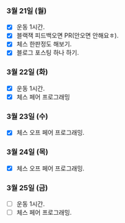 ### 3월 21일 (월)
- [X] 운동 1시간.
- [X] 블랙잭 피드백오면 PR(안오면 안해요ㅎ).
- [X] 체스 한판정도 해보기.
- [X] 블로그 포스팅 하나 하기.  

### 3월 22일 (화)
- [X] 운동 1시간.
- [X] 체스 페어 프로그래밍

### 3월 23일 (수)
- [X] 체스 오프 페어 프로그래밍.

### 3월 24일 (목)
- [X] 체스 오프 페어 프로그래밍.

### 3월 25일 (금)
- [ ] 운동 1시간. 
- [ ] 체스 페어 프로그래밍.
